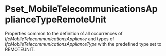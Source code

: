 # Pset_MobileTelecommunicationsApplianceTypeRemoteUnit

Properties common to the definition of all occurrences of  _IfcMobileTelecommunicationsAppliance_ and types of _IfcMobileTelecommunicationsApplianceType_ with the predefined type set to REMOTEUNIT.
